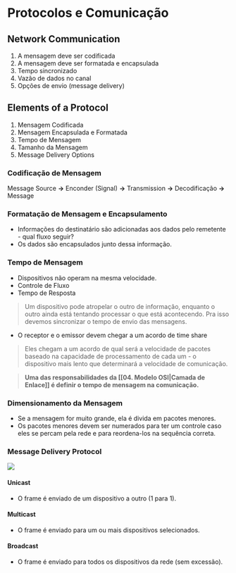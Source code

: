 # Protocolos e Comunicação

## Network Communication
1. A mensagem deve ser codificada
2. A mensagem deve ser formatada e encapsulada
3. Tempo sincronizado
4. Vazão de dados no canal 
5. Opções de envio (message delivery)

## Elements of a Protocol
1. Mensagem Codificada
2. Mensagem Encapsulada e Formatada
3. Tempo de Mensagem
4. Tamanho da Mensagem
5. Message Delivery Options

### Codificação de Mensagem
Message Source **->** Enconder (Signal) **->** Transmission **->** Decodificação **->** Message

### Formatação de Mensagem e Encapsulamento
- Informações do destinatário são adicionadas aos dados pelo remetente - qual fluxo seguir?
- Os dados são encapsulados junto dessa informação.

### Tempo de Mensagem
- Dispositivos não operam na mesma velocidade.
- Controle de Fluxo
- Tempo de Resposta

>  Um dispositivo pode atropelar o outro de informação, enquanto o outro ainda está tentando processar o que está acontecendo. Pra isso devemos sincronizar o tempo de envio das mensagens.

- O receptor e o emissor devem chegar a um acordo de time share

> Eles chegam a um acordo de qual será a velocidade de pacotes baseado na capacidade de processamento de cada um - o dispositivo mais lento que determinará a velocidade de comunicação.

> **Uma das responsabilidades da [[04. Modelo OSI|Camada de Enlace]] é definir o tempo de mensagem na comunicação.**

### Dimensionamento da Mensagem
- Se a mensagem for muito grande, ela é divida em pacotes menores.
- Os pacotes menores devem ser numerados para ter um controle caso eles se percam pela rede e para reordena-los na sequência correta.

### Message Delivery Protocol

<img src="https://www.freetimelearning.com/images/interview_questions/CCNA-Cast.png">

#### Unicast
- O frame é enviado de um dispositivo a outro (1 para 1).
#### Multicast
- O frame é enviado para um ou mais dispositivos selecionados.
#### Broadcast
- O frame é enviado para todos os dispositivos da rede (sem excessão).